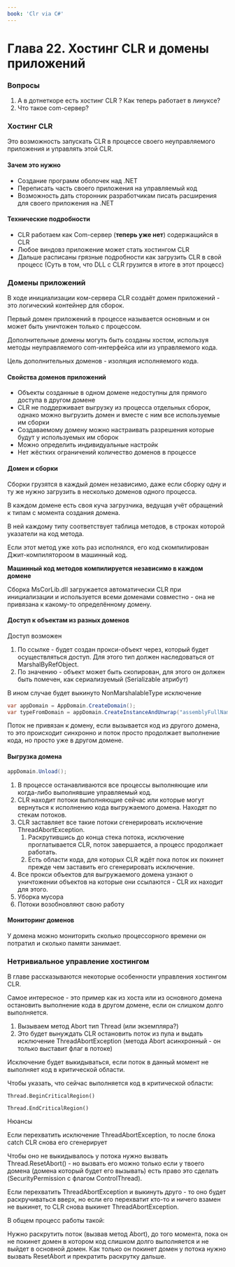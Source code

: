 ```yaml
---
book: 'Clr via C#'
---
```


# Глава 22. Хостинг CLR и домены приложений

### Вопросы

1. А в дотнеткоре есть хостинг CLR ? Как теперь работает в линуксе?
2. Что такое com-сервер?

### Хостинг CLR

Это возможность запускать CLR в процессе своего неуправляемого приложения и управлять этой CLR.

#### Зачем это нужно

* Создание программ оболочек над .NET
* Переписать часть своего приложения на управляемый код
* Возможность дать сторонник разработчикам писать расширения для своего приложения на .NET

#### Технические подробности

* CLR работаем как Com-сервер \(**теперь уже нет**\) содержащийся в CLR
* Любое виндовз приложение может стать хостингом CLR
* Дальше расписаны грязные подробности как загрузить CLR в свой процесс \(Суть в том, что DLL с CLR грузится в итоге в этот процесс\)

### Домены приложений

В ходе инициализации ком-сервера CLR создаёт домен приложений - это логический контейнер для сборок.

Первый домен приложений в процессе называется основным и он может быть уничтожен только с процессом.

Дополнительные домены могуть быть созданы хостом, используя методы неуправляемого com-интерфейса или из управляемого кода.

Цель дополнительных доменов - изоляция исполняемого кода.

#### Свойства доменов приложений

* Объекты созданные в одном домене недоступны для прямого доступа в другом домене
* CLR не поддерживает выгрузку из процесса отдельных сборок, однако можно выгрузить домен и вместе с ним все используемые им сборки
* Создаваемому домену можно настраивать разрешения которые будут у используемых им сборок
* Можно определить индивидуальные настройк
* Нет жёстких ограничений количество доменов в процессе

#### Домен и сборки

Сборки грузятся в каждый домен независимо, даже если сборку одну и ту же нужно загрузить в несколько доменов одного процесса.

В каждом домене есть своя куча загрузчика, ведущая учёт обращений к типам с момента создания домена.

В ней каждому типу соответствует таблица методов, в строках которой указатели на код метода.

Если этот метод уже хоть раз исполнялся, его код скомпилирован Джит-компилятороом в машинный код.

**Машинный код методов компилируется независимо в каждом домене**

Сборка MsCorLib.dll загружается автоматически CLR при инициализации и используется всеми доменами совместно - она не привязана к какому-то определённому домену.

#### Доступ к объектам из разных доменов

Доступ возможен

1. По ссылке - будет создан прокси-объект через, который будет осуществляться доступ. Для этого тип должен наследоваться от MarshalByRefObject.
2. По значению - объект может быть скопирован, для этого он должен быть помечен, как сериализуемый \(Serializable атрибут\)

В ином случае будет выкинуто NonMarshalableType исключение

```C\#
var appDomain = AppDomain.CreateDomain();
var typeFromDomain = appDomain.CreateInstanceAndUnwrap("assemblyFullName", "TypeName");
```

Поток не привязан к домену, если вызывается код из другого домена, то это происходит синхронно и поток просто продолжает выполнение кода, но просто уже в другом домене.

#### Выгрузка домена

```C\#
appDomain.Unload();
```

1. В процессе останавливаются все процессы выполняющие или когда-либо выполнявшие управляемый код.
2. CLR находит потоки выполняющие сейчас или которые могут вернуться к исполнению кода выгружаемого домена. Находят по стекам потоков.
3. CLR заставляет все такие потоки сгенерировать исключение ThreadAbortException.
   1. Раскрутившись до конца стека потока, исключение проглатывается CLR, поток завершается, а процесс продолжает работать.
   2. Есть области кода, для которых CLR ждёт пока поток их покинет прежде чем заставить его сгенерировать исключение.
4. Все прокси объектов для выгружаемого домена узнают о уничтожении объектов на которые они ссылаются - CLR их находит для этого.
5. Уборка мусора
6. Потоки возобновляют свою работу

#### Мониторинг доменов

У домена можно мониторить сколько процессорного времени он потратил и сколько памяти занимает.

### Нетривиальное управление хостингом

В главе рассказываются некоторые особенности управления хостингом CLR.

Самое интересное - это пример как из хоста или из основного домена остановить выполнение кода в другом домене, если он слишком долго выполняется.

1. Вызываем метод Abort тип Thread \(или экземпляра?\)
2. Это будет вынуждать CLR остановить поток из пула и выдать исключение ThreadAbortException \(метода Abort асинхронный - он только выставит флаг в потоке\)

Исключение будет выкидываться, если поток в данный момент не выполняет код в критической области.

Чтобы указать, что сейчас выполняется код в критической области:

`Thread.BeginCriticalRegion()`

`Thread.EndCriticalRegion()`

Нюансы

Если перехватить исключение ThreadAbortException, то после блока catch CLR снова его сгенерирует

Чтобы оно не выкидывалось у потока нужно вызвать Thread.ResetAbort\(\) - но вызвать его можно только если у твоего домена \(домена который будет его вызывать\) есть право это сделать \(SecurityPermission с флагом ControlThread\).

Если перехватить ThreadAbortException и выкинуть друго - то оно будет раскручиваться вверх, но если его перехватит кто-то и ничего взамен не выкинет, то CLR снова выкинет ThreadAbortException.

В общем процесс работы такой:

Нужно раскрутить поток \(вызвав метод Abort\), до того момента, пока он не покинет домен в котором код слишком долго выполняется и не выйдет в основной домен. Как только он покинет домен у потока нужно вызвать ResetAbort и прекратить раскрутку дальше.

